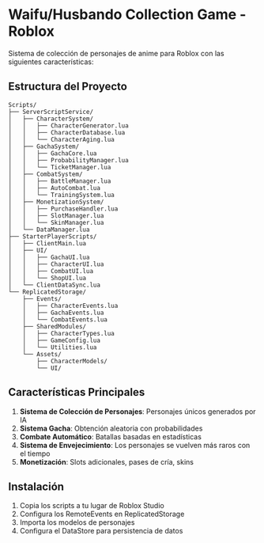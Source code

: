 # Waifu/Husbando Collection Game - Roblox

Sistema de colección de personajes de anime para Roblox con las siguientes características:

## Estructura del Proyecto

```
Scripts/
├── ServerScriptService/
│   ├── CharacterSystem/
│   │   ├── CharacterGenerator.lua
│   │   ├── CharacterDatabase.lua
│   │   └── CharacterAging.lua
│   ├── GachaSystem/
│   │   ├── GachaCore.lua
│   │   ├── ProbabilityManager.lua
│   │   └── TicketManager.lua
│   ├── CombatSystem/
│   │   ├── BattleManager.lua
│   │   ├── AutoCombat.lua
│   │   └── TrainingSystem.lua
│   ├── MonetizationSystem/
│   │   ├── PurchaseHandler.lua
│   │   ├── SlotManager.lua
│   │   └── SkinManager.lua
│   └── DataManager.lua
├── StarterPlayerScripts/
│   ├── ClientMain.lua
│   ├── UI/
│   │   ├── GachaUI.lua
│   │   ├── CharacterUI.lua
│   │   ├── CombatUI.lua
│   │   └── ShopUI.lua
│   └── ClientDataSync.lua
└── ReplicatedStorage/
    ├── Events/
    │   ├── CharacterEvents.lua
    │   ├── GachaEvents.lua
    │   └── CombatEvents.lua
    ├── SharedModules/
    │   ├── CharacterTypes.lua
    │   ├── GameConfig.lua
    │   └── Utilities.lua
    └── Assets/
        ├── CharacterModels/
        └── UI/
```

## Características Principales

1. **Sistema de Colección de Personajes**: Personajes únicos generados por IA
2. **Sistema Gacha**: Obtención aleatoria con probabilidades
3. **Combate Automático**: Batallas basadas en estadísticas
4. **Sistema de Envejecimiento**: Los personajes se vuelven más raros con el tiempo
5. **Monetización**: Slots adicionales, pases de cría, skins

## Instalación

1. Copia los scripts a tu lugar de Roblox Studio
2. Configura los RemoteEvents en ReplicatedStorage
3. Importa los modelos de personajes
4. Configura el DataStore para persistencia de datos